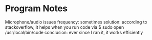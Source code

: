 # Program Notes

Microphone/audio issues
frequency: sometimes
solution: according to stackoverflow, it helps when you run code via $ sudo open /usr/local/bin/code
conclusion: ever since I ran it, it works efficiently